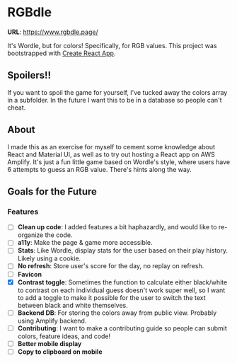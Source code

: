 # RGBdle
**URL**: https://www.rgbdle.page/

It's Wordle, but for colors! Specifically, for RGB values.
This project was bootstrapped with [Create React App](https://github.com/facebook/create-react-app).

## Spoilers!!
If you want to spoil the game for yourself, I've tucked away the colors array in a subfolder. In the future I want this to be in a database so people can't cheat.

## About
I made this as an exercise for myself to cement some knowledge about React and Material UI, as well as to try out hosting a React app on AWS Amplify. 
It's just a fun little game based on Wordle's style, where users have 6 attempts to guess an RGB value. There's hints along the way. 

## Goals for the Future
### Features
- [ ] **Clean up code**: I added features a bit haphazardly, and would like to re-organize the code.
- [ ] **a11y**: Make the page & game more accessible. 
- [ ] **Stats**: Like Wordle, display stats for the user based on their play history. Likely using a cookie.
- [ ] **No refresh**: Store user's score for the day, no replay on refresh.
- [ ] **Favicon**
- [X] **Contrast toggle**: Sometimes the function to calculate either black/white to contrast on each individual guess doesn't work super well, so I want to add a toggle to make it possible for the user to switch the text between black and white themselves.
- [ ] **Backend DB**: For storing the colors away from public view. Probably using Amplify backend.
- [ ] **Contributing**: I want to make a contributing guide so people can submit colors, feature ideas, and code!
- [ ] **Better mobile display**
- [ ] **Copy to clipboard on mobile**

